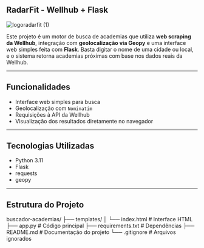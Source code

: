 ## RadarFit - Wellhub + Flask

![logoradarfit (1)](https://github.com/user-attachments/assets/b9f32f22-2c7c-4256-a5f0-917baa75efdc)


Este projeto é um motor de busca de academias que utiliza **web scraping da Wellhub**, integração com **geolocalização via Geopy** e uma interface web simples feita com **Flask**. Basta digitar o nome de uma cidade ou local, e o sistema retorna academias próximas com base nos dados reais da Wellhub.

---

## Funcionalidades

- Interface web simples para busca
- Geolocalização com `Nominatim`
- Requisições à API da Wellhub
- Visualização dos resultados diretamente no navegador


---

## Tecnologias Utilizadas

- Python 3.11
- Flask
- requests
- geopy

---

## Estrutura do Projeto

buscador-academias/
├── templates/
│ └── index.html # Interface HTML
├── app.py # Código principal
├── requirements.txt # Dependências
├── README.md # Documentação do projeto
└── .gitignore # Arquivos ignorados
